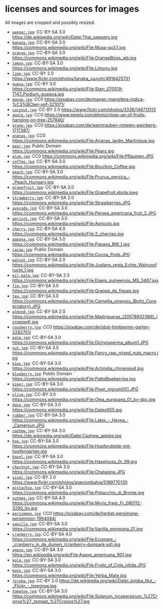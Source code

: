 # licenses and sources for images
All images are cropped and possibly resized.

* [`pepper.jpg`](pepper.jpg): CC-BY-SA 3.0 https://de.wikipedia.org/wiki/Datei:Thai_peppers.jpg
* [`banana.jpg`](banana.jpg): CC-BY-SA 3.0 https://commons.wikimedia.org/wiki/File:Musa-sp3.1.jpg
* [`orange.jpg`](orange.jpg): CC-BY-SA 3.0 https://commons.wikimedia.org/wiki/File:OrangeBloss_wb.jpg
* [`lemon.jpg`](lemon.jpg): CC-BY-SA 3.0 https://commons.wikimedia.org/wiki/File:Limonu.jpg
* [`lime.jpg`](lime.jpg): CC-BY 2.0 https://www.flickr.com/photos/tanaka_juuyoh/4918425731
* [`guava.jpg`](guava.jpg): CC-BY 3.0 https://commons.wikimedia.org/wiki/File:Starr_070519-7147_Psidium_guajava.jpg
* [`mango.jpg`](mango.jpg): CC0 https://pixabay.com/de/mango-mangifera-indica-%C3%BCber-reif-321071/
* [`coconut.jpg`](coconut.jpg): CC-BY 2.0 https://www.flickr.com/photos/3336/148713113
* [`apple.jpg`](apple.jpg): CC0 https://www.pexels.com/photo/close-up-of-fruits-hanging-on-tree-257840/
* [`grape.jpg`](grape.jpg): CC0 https://pixabay.com/de/weintrauben-rotwein-weinberg-1717387/
* [`ananas.jpg`](ananas.jpg): CC0 https://commons.wikimedia.org/wiki/File:Ananas_jardin_Martinique.jpg
* [`pear.jpg`](pear.jpg): Public Domain https://commons.wikimedia.org/wiki/File:Pears.jpg
* [`plum.jpg`](plum.jpg): CC0 https://commons.wikimedia.org/wiki/File:Pflaumen.JPG
* [`coffee.jpg`](coffee.jpg): CC-BY-SA 3.0 https://commons.wikimedia.org/wiki/File:Bourbon_Coffee.jpg
* [`peach.jpg`](peach.jpg): CC-BY-SA 3.0 https://commons.wikimedia.org/wiki/File:Prunus_persica_-_Peach_Hungary.jpg
* [`grapefruit.jpg`](grapefruit.jpg): CC-BY-SA 3.0 https://commons.wikimedia.org/wiki/File:Grapefruit.ebola.jpeg
* [`strawberry.jpg`](strawberry.jpg): CC-BY-SA 2.0 https://commons.wikimedia.org/wiki/File:Strawberries.JPG
* [`avocado.jpg`](avocado.jpg): CC-BY-SA 3.0 https://commons.wikimedia.org/wiki/File:Persea_americana_fruit_2.JPG
* [`apricot.jpg`](apricot.jpg): CC-BY-SA 3.0 https://commons.wikimedia.org/wiki/File:Apricots.jpg
* [`cherry.jpg`](cherry.jpg): CC-BY-SA 4.0 https://commons.wikimedia.org/wiki/File:2_cherries.jpg
* [`papaya.jpg`](papaya.jpg): CC-BY-SA 3.0 https://commons.wikimedia.org/wiki/File:Papaya_BW_1.jpg
* [`cacao.jpg`](cacao.jpg): Public Domain https://commons.wikimedia.org/wiki/File:Cocoa_Pods.JPG
* [`walnut.jpg`](walnut.jpg): CC-BY-SA 2.0 https://commons.wikimedia.org/wiki/File:Juglans_regia_Echte_Walnussfrucht_1.jpg
* [`oil-palm.jpg`](oil-palm.jpg): CC-BY-SA 2.5 https://commons.wikimedia.org/wiki/File:Elaeis_guineensis_MS_3467.jpg
* [`fig.jpg`](fig.jpg): CC-BY-SA 3.0 https://commons.wikimedia.org/wiki/File:Grappe_de_figues.jpg
* [`tea.jpg`](tea.jpg): CC-BY-SA 3.0 https://commons.wikimedia.org/wiki/File:Camellia_sinensis_(Boltz_Conservatory).JPG
* [`almond.jpg`](almond.jpg): CC-BY-SA 2.0 https://commons.wikimedia.org/wiki/File:Madrigueras_(20578932389)_(cropped).jpg
* [`raspberry.jpg`](raspberry.jpg): CC0 https://pixabay.com/de/obst-himbeeren-garten-2292701/
* [`palm.jpg`](palm.jpg): CC-BY-SA 3.0 https://commons.wikimedia.org/wiki/File:Dictyosperma_album1.JPG
* [`nut.jpg`](nut.jpg): CC-BY-SA 3.0 https://commons.wikimedia.org/wiki/File:Fancy_raw_mixed_nuts_macro.jpg
* [`kiwi.jpg`](kiwi.jpg): CC-BY-SA 3.0 https://commons.wikimedia.org/wiki/File:Actinidia_chinensis4.jpg
* [`blueberry.jpg`](blueberry.jpg): Public Domain https://commons.wikimedia.org/wiki/File:PattsBlueberries.jpg
* [`piper.jpg`](piper.jpg): CC-BY-SA 3.0 https://commons.wikimedia.org/wiki/File:Piper_nigrum001.JPG
* [`olive.jpg`](olive.jpg): CC-BY 3.0 https://commons.wikimedia.org/wiki/File:Olea_europaea_01_by-dpc.jpg
* [`date.jpg`](date.jpg): CC-BY-SA 3.0 https://commons.wikimedia.org/wiki/File:Dates005.jpg
* [`rubber.jpg`](rubber.jpg): CC-BY-SA 3.0 https://commons.wikimedia.org/wiki/File:Latex_-_Hevea_-_Cameroun.JPG
* [`cashew.jpg`](cashew.jpg): CC-BY-SA 3.0 https://de.wikipedia.org/wiki/Datei:Cashew_apples.jpg
* [`hop.jpg`](hop.jpg): CC-BY-SA 3.0 https://commons.wikimedia.org/wiki/File:Hopfendolde-mit-hopfengarten.jpg
* [`hazel.jpg`](hazel.jpg): CC-BY-SA 3.0 https://commons.wikimedia.org/wiki/File:Haselnuss_Gr_99.jpg
* [`chestnut.jpg`](chestnut.jpg): CC-BY-SA 3.0 https://commons.wikimedia.org/wiki/File:Chataigne.JPG
* [`sisal.jpg`](sisal.jpg): CC-BY 2.0 https://www.flickr.com/photos/agecombahia/5189770130
* [`pistachio.jpg`](pistachio.jpg): CC-BY-SA 3.0 https://commons.wikimedia.org/wiki/File:Pistacchio_di_Bronte.jpg
* [`nutmeg.jpg`](nutmeg.jpg): CC-BY-SA 4.0 https://commons.wikimedia.org/wiki/File:Myris_fragr_Fr_080112-3290_ltn.jpg
* [`persimmon.jpg`](persimmon.jpg): CC0 https://pixabay.com/de/herbst-persimone-persimmon-1994084/
* [`vanilla.jpg`](vanilla.jpg): CC-BY-SA 3.0 https://commons.wikimedia.org/wiki/File:Vanilla_pompona_01.jpg
* [`cranberry.jpg`](cranberry.jpg): CC-BY-SA 4.0 https://commons.wikimedia.org/wiki/File:Ecomare_-_cranberry_in_de_duinen_(cranberry-duinpark-sd).jpg
* [`agave.jpg`](agave.jpg): CC-BY-SA 3.0 https://en.wikipedia.org/wiki/File:Agave_americana_R01.jpg
* [`kola.jpg`](kola.jpg): CC-BY-SA 3.0 https://commons.wikimedia.org/wiki/File:Fruits_of_Cola_nitida.JPG
* [`mate.jpg`](mate.jpg): CC-BY-SA 3.0 https://commons.wikimedia.org/wiki/File:Yerba_Mate.jpg
* [`jojoba.jpg`](jojoba.jpg): CC-BY 2.0 https://de.wikipedia.org/wiki/Datei:Jojoba_Nut_-_Flickr_-_treegrow.jpg
* [`tomatoe.jpg`](tomatoe.jpg): CC-BY-SA 3.0 https://commons.wikimedia.org/wiki/File:Solanum_lycopersicum_%27Cronos%27,_tomaat_%27Cronos%27.jpg

